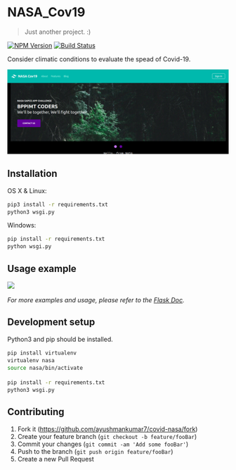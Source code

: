 # NASA_Cov19
> Just another project. :)

[![NPM Version][npm-image]][npm-url]
[![Build Status][travis-image]][travis-url]


Consider climatic conditions to evaluate the spead of Covid-19.

![](readme/front.png)

## Installation

OS X & Linux:

```sh
pip3 install -r requirements.txt
python3 wsgi.py
```

Windows:

```sh
pip install -r requirements.txt
python wsgi.py
```

## Usage example

![](readme/sample.png)

_For more examples and usage, please refer to the [Flask Doc][wiki]._

## Development setup

Python3 and pip should be installed. 

```sh
pip install virtualenv
virtualenv nasa
source nasa/bin/activate

pip install -r requirements.txt
python3 wsgi.py
```


## Contributing

1. Fork it (<https://github.com/ayushmankumar7/covid-nasa/fork>)
2. Create your feature branch (`git checkout -b feature/fooBar`)
3. Commit your changes (`git commit -am 'Add some fooBar'`)
4. Push to the branch (`git push origin feature/fooBar`)
5. Create a new Pull Request

<!-- Markdown link & img dfn's -->
[npm-image]: https://img.shields.io/npm/v/datadog-metrics.svg?style=flat-square
[npm-url]: https://npmjs.org/package/datadog-metrics
[npm-downloads]: https://img.shields.io/npm/dm/datadog-metrics.svg?style=flat-square
[travis-image]: https://img.shields.io/travis/dbader/node-datadog-metrics/master.svg?style=flat-square
[travis-url]: https://travis-ci.org/dbader/node-datadog-metrics
[wiki]: https://flask.palletsprojects.com/en/1.1.x/tutorial/templates/
